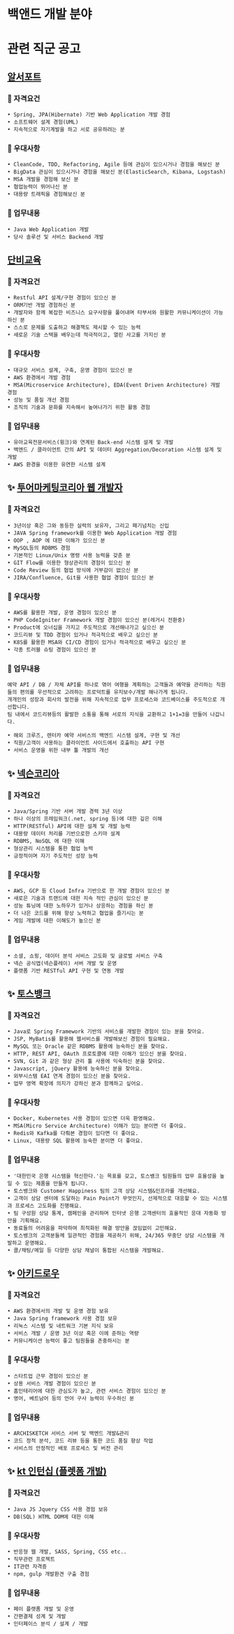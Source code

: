 # 백앤드 개발 분야

# 관련 직군 공고
## [알서포트](https://www.wanted.co.kr/wd/30956)
### 🥒 자격요건
    • Spring, JPA(Hibernate) 기반 Web Application 개발 경험
    • 소프트웨어 설계 경험(UML)
    • 지속적으로 자기계발을 하고 서로 공유하려는 분

### 🥒 우대사항
    • CleanCode, TDD, Refactoring, Agile 등에 관심이 있으시거나 경험을 해보신 분
    • BigData 관심이 있으시거나 경험을 해보신 분(ElasticSearch, Kibana, Logstash)
    • MSA 개발을 경험해 보신 분
    • 협업능력이 뛰어나신 분
    • 대용량 트래픽을 경험해보신 분

### 🥒 업무내용
    • Java Web Application 개발
    • 당사 솔루션 및 서비스 Backend 개발

## [단비교육](https://www.wanted.co.kr/wd/97099)
### 🥒 자격요건
    • Restful API 설계/구현 경험이 있으신 분
    • ORM기반 개발 경험하신 분
    • 개발자와 함께 복잡한 비즈니스 요구사항을 풀어내며 타부서와 원활한 커뮤니케이션이 가능하신 분
    • 스스로 문제를 도출하고 해결책도 제시할 수 있는 능력
    • 새로운 기술 스택을 배우는데 적극적이고, 열린 사고를 가지신 분

### 🥒 우대사항
    • 대규모 서비스 설계, 구축, 운영 경험이 있으신 분
    • AWS 환경에서 개발 경험
    • MSA(Microservice Architecture), EDA(Event Driven Architecture) 개발 경험
    • 성능 및 품질 개선 경험
    • 조직의 기술과 문화를 지속해서 높여나가기 위한 활동 경험

### 🥒 업무내용
    • 유아교육전문서비스(윙크)와 연계된 Back-end 시스템 설계 및 개발
    • 백엔드 / 클라이언트 간의 API 및 데이터 Aggregation/Decoration 시스템 설계 및 개발
    • AWS 환경을 이용한 유연한 시스템 설계

## ✨ [투어마케팅코리아 웹 개발자](https://www.wanted.co.kr/wd/110734)
### 🥒 자격요건
    • 3년이상 혹은 그와 동등한 실력의 보유자, 그리고 패기넘치는 신입
    • JAVA Spring framework를 이용한 Web Application 개발 경험
    • OOP , AOP 에 대한 이해가 있으신 분
    • MySQL등의 RDBMS 경험
    • 기본적인 Linux/Unix 명령 사용 능력을 갖춘 분
    • GIT Flow를 이용한 형상관리의 경험이 있으신 분
    • Code Review 등의 협업 방식에 거부감이 없으신 분
    • JIRA/Confluence, Git을 사용한 협업 경험이 있으신 분

### 🥒 우대사항
    • AWS를 활용한 개발, 운영 경험이 있으신 분
    • PHP CodeIgniter Framework 개발 경험이 있으신 분(레거시 전환중)
    • Product에 오너십을 가지고 주도적으로 개선해나가고 싶으신 분
    • 코드리뷰 및 TDD 경험이 있거나 적극적으로 배우고 싶으신 분
    • K8S를 활용한 MSA와 CI/CD 경험이 있거나 적극적으로 배우고 싶으신 분
    • 각종 트러블 슈팅 경험이 있으신 분

### 🥒 업무내용
    예약 API / DB / 자체 API를 하나로 엮어 여행을 계획하는 고객들과 예약을 관리하는 직원들의 편의를 우선적으로 고려하는 프로덕트를 유지보수/개발 해나가게 됩니다.
    개개인의 성장과 회사의 발전을 위해 지속적으로 업무 프로세스와 코드베이스를 주도적으로 개선합니다.
    팀 내에서 코드리뷰등의 활발한 소통을 통해 서로의 지식을 교환하고 1+1=3을 만들어 나갑니다.
    
    • 해외 크루즈, 렌터카 예약 서비스의 백엔드 시스템 설계, 구현 및 개선
    • 직원/고객이 사용하는 클라이언트 사이드에서 호출하는 API 구현
    • 서비스 운영을 위한 내부 툴 개발의 개선

## ✨ [넥슨코리아](https://programmers.co.kr/job_positions/9887?by_theme=true)
### 🥒 자격요건
    • Java/Spring 기반 서버 개발 경력 3년 이상
    • 하나 이상의 프레임워크(.net, spring 등)에 대한 깊은 이해
    • HTTP(RESTful) API에 대한 설계 및 개발 능력
    • 대용량 데이터 처리를 기반으로한 스키마 설계
    • RDBMS, NoSQL 에 대한 이해
    • 형상관리 시스템을 통한 협업 능력
    • 긍정적이며 자기 주도적인 성장 능력

### 🥒 우대사항
    • AWS, GCP 등 Cloud Infra 기반으로 한 개발 경험이 있으신 분
    • 새로은 기술과 트랜드에 대한 지속 적인 관심이 있으신 분
    • 성능 튜닝에 대한 노하우가 있거나 상응하는 경험을 하신 분
    • 더 나은 코드를 위해 항상 노력하고 협업을 즐기시는 분
    • 게임 개발에 대한 이해도가 높으신 분

### 🥒 업무내용
    • 소셜, 쇼핑, 데이터 분석 서비스 고도화 및 글로벌 서비스 구축
    • 넥슨 공식앱(넥슨플레이) 서버 개발 및 운영
    • 플랫폼 기반 RESTful API 구현 및 연동 개발

## ✨ [토스뱅크](https://programmers.co.kr/job_positions/11369?by_theme=true)
### 🥒 자격요건
    • Java로 Spring Framework 기반의 서비스를 개발한 경험이 있는 분을 찾아요.
    • JSP, MyBatis를 활용해 웹서비스를 개발해보신 경험이 필요해요.
    • MySQL 또는 Oracle 같은 RDBMS 활용에 능숙하신 분을 찾아요.
    • HTTP, REST API, OAuth 프로토콜에 대한 이해가 있으신 분을 찾아요.
    • SVN, Git 과 같은 형상 관리 툴 사용에 익숙하신 분을 찾아요.
    • Javascript, jQuery 활용에 능숙하신 분을 찾아요.
    • 외부시스템 EAI 연계 경험이 있으신 분을 찾아요.
    • 업무 영역 확장에 의지가 강하신 분과 함께하고 싶어요.

### 🥒 우대사항
    • Docker, Kubernetes 사용 경험이 있으면 더욱 환영해요.
    • MSA(Micro Service Architecture) 이해가 있는 분이면 더 좋아요.
    • Redis와 Kafka를 다뤄본 경험이 있다면 더 좋아요.
    • Linux, 대용량 SQL 활용에 능숙한 분이면 더 좋아요.

### 🥒 업무내용
    • '대한민국 은행 시스템을 혁신한다.'는 목표를 갖고, 토스뱅크 팀원들의 업무 효율성을 높일 수 있는 제품을 만들게 됩니다.
    • 토스뱅크와 Customer Happiness 팀의 고객 상담 시스템&인프라를 개선해요.
    • 고객이 상담 센터에 도달하는 Pain Point가 무엇인지, 선제적으로 대응할 수 있는 시스템과 프로세스 고도화를 진행해요.
    • 팀 구성원 상담 통계, 캠페인을 관리하며 인터넷 은행 고객센터의 효율적인 응대 자동화 방안을 기획해요.
    • 동료들의 어려움을 파악하여 최적화된 해결 방안을 끊임없이 고민해요.
    • 토스뱅크의 고객분들께 일관적인 경험을 제공하기 위해, 24/365 무중단 상담 시스템을 개발하고 운영해요.
    • 콜/채팅/메일 등 다양한 상담 채널이 통합된 시스템을 개발해요.


## ✨ [아키드로우](https://www.jobplanet.co.kr/job/search?q=%EB%B0%B1%EC%97%94%EB%93%9C%20%EC%97%94%EC%A7%80%EB%8B%88%EC%96%B4&posting_ids%5B%5D=1229093)
### 🥒 자격요건
    • AWS 환경에서의 개발 및 운영 경험 보유
    • Java Spring framework 사용 경험 보유
    • 리눅스 시스템 및 네트워크 기본 지식 보유
    • 서비스 개발 / 운영 3년 이상 혹은 이에 준하는 역량
    • 커뮤니케이션 능력이 좋고 팀원들을 존중하시는 분

### 🥒 우대사항
    • 스타트업 근무 경험이 있으신 분
    • 상용 서비스 개발 경험이 있으신 분
    • 홈인테리어에 대한 관심도가 높고, 관련 서비스 경험이 있으신 분
    • 영어, 베트남어 등의 언어 구사 능력이 우수하신 분

### 🥒 업무내용
    • ARCHISKETCH 서비스 서버 및 백엔드 개발&관리
    • 코드 정적 분석, 코드 리뷰 등을 통한 코드 품질 향상 작업
    • 서비스의 안정적인 배포 프로세스 및 버전 관리


## ✨ [kt 인턴십 (플렛폼 개발)](https://recruit.kt.com/apply/notifyView?seq=97755)
### 🥒 자격요건
    • Java JS Jquery CSS 사용 경험 보유
    • DB(SQL) HTML DOM에 대한 이해

### 🥒 우대사항
    • 반응형 웹 개발, SASS, Spring, CSS etc..
    • 직무관련 프로젝트
    • IT관련 자격증
    • npm, gulp 개발환견 구출 경험

### 🥒 업무내용
    • 페이 플랫폼 개발 및 운영
    • 간편결제 성계 및 개발
    • 인터페이스 분석 / 설계 / 개발